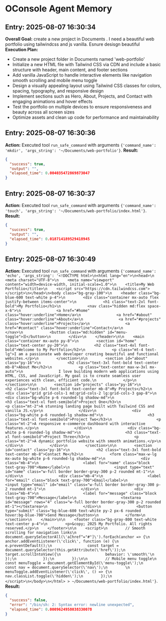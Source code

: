# OConsole Agent Memory

## Entry: 2025-08-07 16:30:34
**Overall Goal:** create a new project in Documents . I need a beautiful web portfolio using tailwindcss and js vanilla. Esnure desisgn beautiful
**Execution Plan:**
- Create a new project folder in Documents named 'web-portfolio'
- Initialize a new HTML file with Tailwind CSS via CDN and include a basic structure with header, main content, and footer sections
- Add vanilla JavaScript to handle interactive elements like navigation smooth scrolling and mobile menu toggle
- Design a visually appealing layout using Tailwind CSS classes for colors, spacing, typography, and responsive design
- Implement sections such as Hero, About, Projects, and Contact with engaging animations and hover effects
- Test the portfolio on multiple devices to ensure responsiveness and beauty across all screen sizes
- Optimize assets and clean up code for performance and maintainability

## Entry: 2025-08-07 16:30:36
**Action:** Executed tool `run_safe_command` with arguments `{'command_name': 'mkdir', 'args_string': '~/Documents/web-portfolio'}`.
**Result:**
```json
{
  "success": true,
  "output": "",
  "elapsed_time": 0.004035472869873047
}
```

## Entry: 2025-08-07 16:30:37
**Action:** Executed tool `run_safe_command` with arguments `{'command_name': 'touch', 'args_string': '~/Documents/web-portfolio/index.html'}`.
**Result:**
```json
{
  "success": true,
  "output": "",
  "elapsed_time": 0.018714189529418945
}
```

## Entry: 2025-08-07 16:30:49
**Action:** Executed tool `run_safe_command` with arguments `{'command_name': 'echo', 'args_string': '<!DOCTYPE html>\n<html lang="en">\n<head>\n    <meta charset="UTF-8">\n    <meta name="viewport" content="width=device-width, initial-scale=1.0">\n    <title>My Web Portfolio</title>\n    <script src="https://cdn.tailwindcss.com"></script>\n</head>\n<body class="bg-gray-100">\n    <header class="bg-blue-600 text-white p-4">\n        <div class="container mx-auto flex justify-between items-center">\n            <h1 class="text-2xl font-bold">My Portfolio</h1>\n            <nav class="hidden md:flex space-x-6">\n                <a href="#home" class="hover:underline">Home</a>\n                <a href="#about" class="hover:underline">About</a>\n                <a href="#projects" class="hover:underline">Projects</a>\n                <a href="#contact" class="hover:underline">Contact</a>\n            </nav>\n            <button class="md:hidden" id="menu-toggle">☰</button>\n        </div>\n    </header>\n\n    <main class="container mx-auto py-8">\n        <section id="home" class="text-center py-20">\n            <h2 class="text-4xl font-bold">Welcome to My Portfolio</h2>\n            <p class="mt-4 text-lg">I am a passionate web developer creating beautiful and functional websites.</p>\n        </section>\n\n        <section id="about" class="py-16">\n            <h2 class="text-3xl font-bold text-center mb-8">About Me</h2>\n            <p class="text-center max-w-3xl mx-auto">\n                I love building modern web applications using HTML, CSS, and JavaScript. My goal is to create seamless user experiences with clean, efficient code.\n            </p>\n        </section>\n\n        <section id="projects" class="py-16">\n            <h2 class="text-3xl font-bold text-center mb-8">My Projects</h2>\n            <div class="grid grid-cols-1 md:grid-cols-2 lg:grid-cols-3 gap-8">\n                <div class="bg-white p-6 rounded-lg shadow-md">\n                    <h3 class="text-xl font-semibold">Project One</h3>\n                    <p class="mt-2">A stunning landing page built with Tailwind CSS and vanilla JS.</p>\n                </div>\n                <div class="bg-white p-6 rounded-lg shadow-md">\n                    <h3 class="text-xl font-semibold">Project Two</h3>\n                    <p class="mt-2">A responsive e-commerce dashboard with interactive features.</p>\n                </div>\n                <div class="bg-white p-6 rounded-lg shadow-md">\n                    <h3 class="text-xl font-semibold">Project Three</h3>\n                    <p class="mt-2">A dynamic portfolio website with smooth animations.</p>\n                </div>\n            </div>\n        </section>\n\n        <section id="contact" class="py-16">\n            <h2 class="text-3xl font-bold text-center mb-8">Contact Me</h2>\n            <form class="max-w-lg mx-auto bg-white p-6 rounded-lg shadow-md">\n                <div class="mb-4">\n                    <label for="name" class="block text-gray-700">Name</label>\n                    <input type="text" id="name" class="w-full border border-gray-300 p-2 rounded mt-1">\n                </div>\n                <div class="mb-4">\n                    <label for="email" class="block text-gray-700">Email</label>\n                    <input type="email" id="email" class="w-full border border-gray-300 p-2 rounded mt-1">\n                </div>\n                <div class="mb-4">\n                    <label for="message" class="block text-gray-700">Message</label>\n                    <textarea id="message" rows="4" class="w-full border border-gray-300 p-2 rounded mt-1"></textarea>\n                </div>\n                <button type="submit" class="bg-blue-600 text-white py-2 px-6 rounded hover:bg-blue-700">Send Message</button>\n            </form>\n        </section>\n    </main>\n\n    <footer class="bg-gray-800 text-white text-center p-4">\n        <p>&copy; 2025 My Portfolio. All rights reserved.</p>\n    </footer>\n\n    <script>\n        // Smooth scrolling for navigation links\n        document.querySelectorAll(\'a[href^="#"]\').forEach(anchor => {\n            anchor.addEventListener(\'click\', function (e) {\n                e.preventDefault();\n                const target = document.querySelector(this.getAttribute(\'href\'));\n                target.scrollIntoView({\n                    behavior: \'smooth\'\n                });\n            });\n        });\n\n        // Mobile menu toggle\n        const menuToggle = document.getElementById(\'menu-toggle\');\n        const nav = document.querySelector(\'nav\');\n        \n        menuToggle.addEventListener(\'click\', () => {\n            nav.classList.toggle(\'hidden\');\n        });\n    </script>\n</body>\n</html> > ~/Documents/web-portfolio/index.html'}`.
**Result:**
```json
{
  "success": false,
  "error": "/bin/sh: 2: Syntax error: newline unexpected",
  "elapsed_time": 0.0009624958038330078
}
```

